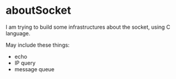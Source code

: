 # aboutSocket

I am trying to build some infrastructures about the socket, using C language.

May include these things:
* echo
* IP query
* message queue


